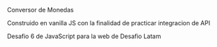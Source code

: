 Conversor de Monedas 

Construido en vanilla JS con la finalidad de practicar integracion de API

Desafio 6 de JavaScript para la web de Desafio Latam
